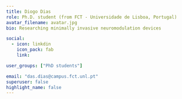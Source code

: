 ```yaml
---
title: Diogo Dias
role: Ph.D. student (from FCT - Universidade de Lisboa, Portugal)
avatar_filename: avatar.jpg
bio: Researching minimally invasive neuromodulation devices

social:
  - icon: linkdin
    icon_pack: fab
    link: 

user_groups: ["PhD students"]

email: "das.dias@campus.fct.unl.pt"
superuser: false
highlight_name: false
---
```

